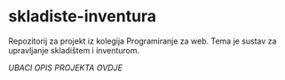# skladiste-inventura
Repozitorij za projekt iz kolegija Programiranje za web. Tema je sustav za upravljanje skladištem i inventurom.

*UBACI OPIS PROJEKTA OVDJE*
